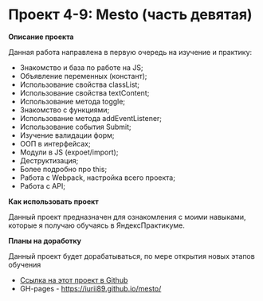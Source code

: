 # Проект 4-9: Mesto (часть девятая)

**Описание проекта**

Данная работа направлена в первую очередь на изучение и практику:
* Знакомство и база по работе на JS;
* Объявление переменных (констант);
* Использование свойства classList;
* Использование свойства textContent;
* Использование метода toggle;
* Знакомство с функциями;
* Использование метода addEventListener;
* Использование события Submit;
* Изучение валидации форм;
* ООП в интерфейсах;
* Модули в JS (expoet/import);
* Деструктизация;
* Более подробно про this;
* Работа с Webpack, настройка всего проекта;
* Работа с API;

**Как использовать проект**

Данный проект предназначен для ознакомления с моими навыками, которые я получаю обучаясь в ЯндексПрактикуме. 

**Планы на доработку** 

Данный проект будет дорабатываться, по мере открытия новых этапов обучения

* [Ссылка на этот проект в Github](https://iurii89.github.io/mesto/)
* GH-pages - https://iurii89.github.io/mesto/